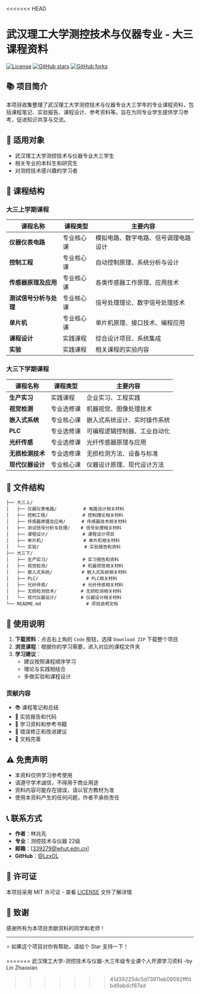 <<<<<<< HEAD
# 武汉理工大学测控技术与仪器专业 - 大三课程资料

[![License](https://img.shields.io/badge/license-MIT-blue.svg)](LICENSE)
[![GitHub stars](https://img.shields.io/github/stars/yourusername/whut-measurement-control-materials.svg)](https://github.com/yourusername/whut-measurement-control-materials/stargazers)
[![GitHub forks](https://img.shields.io/github/forks/yourusername/whut-measurement-control-materials.svg)](https://github.com/yourusername/whut-measurement-control-materials/network)

## 📚 项目简介

本项目收集整理了武汉理工大学测控技术与仪器专业大三学年的专业课程资料，包括课程笔记、实验报告、课程设计、参考资料等。旨在为同专业学生提供学习参考，促进知识共享与交流。

## 🎯 适用对象

- 武汉理工大学测控技术与仪器专业大三学生
- 相关专业的本科生和研究生
- 对测控技术感兴趣的学习者

## 📖 课程结构

### 大三上学期课程

| 课程名称 | 课程类型 | 主要内容 |
|---------|---------|---------|
| **仪器仪表电路** | 专业核心课 | 模拟电路、数字电路、信号调理电路设计 |
| **控制工程** | 专业核心课 | 自动控制原理、系统分析与设计 |
| **传感器原理及应用** | 专业核心课 | 各类传感器工作原理、应用技术 |
| **测试信号分析与处理** | 专业核心课 | 信号处理理论、数字信号处理技术 |
| **单片机** | 专业核心课 | 单片机原理、接口技术、编程应用 |
| **课程设计** | 实践课程 | 综合设计项目、系统集成 |
| **实验** | 实践课程 | 相关课程的实验内容 |

### 大三下学期课程

| 课程名称 | 课程类型 | 主要内容 |
|---------|---------|---------|
| **生产实习** | 实践课程 | 企业实习、工程实践 |
| **视觉检测** | 专业选修课 | 机器视觉、图像处理技术 |
| **嵌入式系统** | 专业核心课 | 嵌入式系统设计、实时操作系统 |
| **PLC** | 专业选修课 | 可编程逻辑控制器、工业自动化 |
| **光纤传感** | 专业选修课 | 光纤传感器原理与应用 |
| **无损检测技术** | 专业选修课 | 无损检测方法、设备与标准 |
| **现代仪器设计** | 专业核心课 | 仪器设计原理、现代设计方法 |

## 📁 文件结构

```
├── 大三上/
│   ├── 仪器仪表电路/          # 电路设计相关材料
│   ├── 控制工程/             # 控制理论相关材料
│   ├── 传感器原理及应用/      # 传感器技术相关材料
│   ├── 测试信号分析与处理/    # 信号处理相关材料
│   ├── 课程设计/             # 课程设计项目
│   ├── 单片机/               # 单片机相关材料
│   └── 实验/                 # 实验报告和资料
├── 大三下/
│   ├── 生产实习/             # 实习报告和资料
│   ├── 视觉检测/             # 机器视觉相关材料
│   ├── 嵌入式系统/           # 嵌入式系统相关材料
│   ├── PLC/                  # PLC相关材料
│   ├── 光纤传感/             # 光纤传感相关材料
│   ├── 无损检测技术/         # 无损检测相关材料
│   └── 现代仪器设计/         # 仪器设计相关材料
└── README.md                 # 项目说明文档
```

## 🚀 使用说明

1. **下载资料**：点击右上角的 `Code` 按钮，选择 `Download ZIP` 下载整个项目
2. **浏览课程**：根据你的学习需要，进入对应的课程文件夹
3. **学习建议**：
   - 建议按照课程顺序学习
   - 理论与实践相结合
   - 多做实验和课程设计


### 贡献内容

- 📚 课程笔记和总结
- 🔬 实验报告和代码
- 📖 学习资料和参考书籍
- 🐛 错误修正和改进建议
- 📝 文档完善

## ⚠️ 免责声明

- 本资料仅供学习参考使用
- 请遵守学术诚信，不得用于商业用途
- 资料内容可能存在错误，请以官方教材为准
- 使用本资料产生的任何问题，作者不承担责任

## 📞 联系方式

- **作者**：林兆先
- **专业**：测控技术与仪器 22级
- **邮箱**：[339279@whut.edn.cn]
- **GitHub**：[@LzxOL](https://github.com/LzxOL)

## 📄 许可证

本项目采用 MIT 许可证 - 查看 [LICENSE](LICENSE) 文件了解详情

## 🙏 致谢

感谢所有为本项目贡献资料的同学和老师！

---

⭐ 如果这个项目对你有帮助，请给个 Star 支持一下！

=======
武汉理工大学-测控技术与仪器-大三年级专业课个人开源学习资料 -by Lin Zhaoxian
>>>>>>> 41d39225dc5d73911eb09592fffdbd9abdcf87ad
